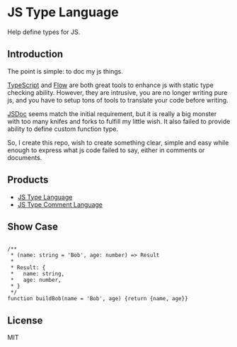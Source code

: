 # JS Type Language

Help define types for JS.

## Introduction

The point is simple: to doc my js things.

[TypeScript](https://www.typescriptlang.org/) and [Flow](https://flow.org/) are both great tools to enhance js with 
static type checking ability. However, they are intrusive, you are no longer writing pure js, and you have to setup tons 
of tools to translate your code before writing.

[JSDoc](http://usejsdoc.org/) seems match the initial requirement, but it is really a big monster with too many knifes
and forks to fulfill my little wish. It also failed to provide ability to define custom function type.

So, I create this repo, wish to create something clear, simple and easy while enough to express what js code failed to 
say, either in comments or documents.

## Products

- [JS Type Language](./js-type-language.md)
- [JS Type Comment Language](./js-type-comment-language.md)

## Show Case

```ecmascript 6

/**
 * (name: string = 'Bob', age: number) => Result
 * 
 * Result: {
 *   name: string,
 *   age: number,
 * }
 */
function buildBob(name = 'Bob', age) {return {name, age}}
```

## License

MIT